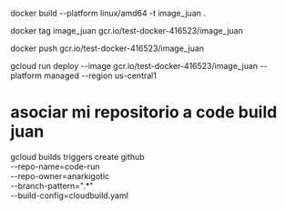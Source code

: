 docker build --platform linux/amd64 -t image_juan .

docker tag image_juan gcr.io/test-docker-416523/image_juan

docker push gcr.io/test-docker-416523/image_juan

gcloud run deploy --image gcr.io/test-docker-416523/image_juan --platform managed --region us-central1

 
 # asociar mi repositorio a code build juan
 gcloud builds triggers create github \
--repo-name=code-run \
--repo-owner=anarkigotic \
--branch-pattern=".*" \
--build-config=cloudbuild.yaml